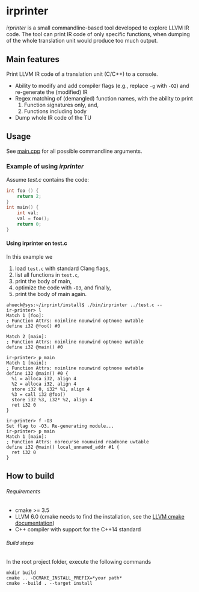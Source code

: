 # irprinter

*irprinter* is a small commandline-based tool developed to explore LLVM IR code.
The tool can print IR code of only specific functions, when dumping of the whole translation unit would produce too much output.


## Main features
Print LLVM IR code of a translation unit (C/C++) to a console.
  - Ability to modify and add compiler flags (e.g., replace `-g` with `-O2`) and re-generate the (modified) IR
  - Regex matching of (demangled) function names, with the ability to print
      1) Function signatures only, and,
      2) Functions including body
  - Dump whole IR code of the TU

## Usage
See [main.cpp](src/main.cpp) for all possible commandline arguments.

### Example of using *irprinter*
Assume *test.c* contains the code:

  ```c
  int foo () {
      return 2; 
  }
  int main() {
      int val;
      val = foo();    
      return 0;
  }
  ```
#### Using irprinter on test.c
In this example we
  1) load `test.c` with standard Clang flags,
  2) list all functions in `test.c`,
  3) print the body of main,
  4) optimize the code with `-O3`, and finally,
  5) print the body of main again.

```console
ahueck@sys:~/irprint/install$ ./bin/irprinter ../test.c --
ir-printer> l
Match 1 [foo]:
; Function Attrs: noinline nounwind optnone uwtable
define i32 @foo() #0 

Match 2 [main]:
; Function Attrs: noinline nounwind optnone uwtable
define i32 @main() #0 

ir-printer> p main
Match 1 [main]:
; Function Attrs: noinline nounwind optnone uwtable
define i32 @main() #0 {
  %1 = alloca i32, align 4
  %2 = alloca i32, align 4
  store i32 0, i32* %1, align 4
  %3 = call i32 @foo()
  store i32 %3, i32* %2, align 4
  ret i32 0
}

ir-printer> f -O3
Set flag to -O3. Re-generating module...
ir-printer> p main
Match 1 [main]:
; Function Attrs: norecurse nounwind readnone uwtable
define i32 @main() local_unnamed_addr #1 {
  ret i32 0
}

```

## How to build
###### Requirements
- cmake >= 3.5
- LLVM 6.0 (cmake needs to find the installation, see the [LLVM cmake documentation](https://llvm.org/docs/CMake.html#id14))
- C++ compiler with support for the C++14 standard

###### Build steps
In the root project folder, execute the following commands

  ```
  mkdir build
  cmake .. -DCMAKE_INSTALL_PREFIX=*your path*
  cmake --build . --target install
  ```
